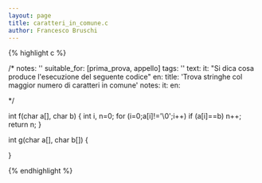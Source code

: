```yaml
---
layout: page
title: caratteri_in_comune.c
author: Francesco Bruschi
---
```


{% highlight c %}

/*
notes: ''
suitable_for: [prima_prova, appello]
tags: ''
text:
    it: "Si dica cosa produce l'esecuzione del seguente codice"
    en:
title: 'Trova stringhe col maggior numero di caratteri in comune'
notes:
    it:
    en:


*/

int f(char a[], char b)
{
    int i, n=0;
    for (i=0;a[i]!='\0';i++)
        if (a[i]==b) n++;
    return n;
}

int g(char a[], char b[])
{

}


{% endhighlight %}
